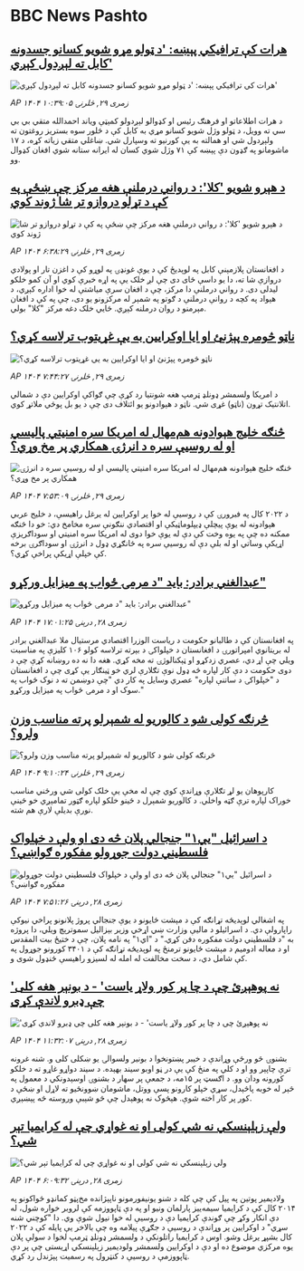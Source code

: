 # BBC News Pashto## [هرات کې ترافیکي پېښه: 'د ټولو مړو شویو کسانو جسدونه کابل ته لېږدول کېږي'](https://www.bbc.com/pashto/articles/cx29je0ldw3o?at_medium=RSS&at_campaign=rss?at_campaign=githubrss)![هرات کې ترافیکي پېښه: 'د ټولو مړو شویو کسانو جسدونه کابل ته لېږدول کېږي'](https://ichef.bbci.co.uk/ace/ws/240/cpsprodpb/0915/live/6859bbc0-7db1-11f0-83cc-c5da98c419b8.jpg)_AP ۱۴۰۴ زمری ۲۹, څلرنۍ ۱۰:۳۹:۰۵_د هرات اطلاعاتو او فرهنګ رئیس او کډوالو لېږدولو کمېټې ویاند احمدالله متقي بي بي سي ته وویل، د ټولو وژل شویو کسانو مړي به کابل کې د څلور سوه بستریز روغتون ته ولېږدول شي او همالته به یې کورنیو ته وسپارل شي. 
ښاغلي متقي زیاته کړه، د ۱۷ ماشومانو په ګډون دې پېښه کې ۷۱ وژل شوي کسان له ایرانه ستانه شوي افغان کډوال وو.## [د هېرو شویو 'کلا': د رواني درملنې هغه مرکز چې ښځې په کې د تړلو دروازو تر شا ژوند کوي](https://www.bbc.com/pashto/articles/cedvgwj0gqzo?at_medium=RSS&at_campaign=rss?at_campaign=githubrss)![د هېرو شویو 'کلا': د رواني درملنې هغه مرکز چې ښځې په کې د تړلو دروازو تر شا ژوند کوي](https://ichef.bbci.co.uk/ace/ws/240/cpsprodpb/e012/live/134818a0-7d90-11f0-a34f-318be3fb0481.jpg)_AP ۱۴۰۴ زمری ۲۹, څلرنۍ ۶:۳۸:۲۹_د افغانستان پلازمېنې کابل په لوېدیځ کې د یوې غونډۍ په لوړو کې د اغزن تار او پولادي دروازې شا ته، دا یو داسې ځای دی چې لږ خلک یې په اړه خبرې کوي او آن کمو خلکو لیدلی دی.
د رواني درملنې دا مرکز، چې د افغان سرې میاشتې له خوا اداره کېږي، د هېواد په کچه د روانې درملنې د ګوتو په شمېر له مرکزونو یو دی،‌ چې په کې د افغان مېرمنو د روان درملنه کېږي.
ځایي خلک دغه مرکز "کلا" بولي.## [ناټو څومره پېژنئ او ايا اوکرايين به يې غړيتوب ترلاسه کړي؟](https://www.bbc.com/pashto/articles/cgr8k83n4exo?at_medium=RSS&at_campaign=rss?at_campaign=githubrss)![ناټو څومره پېژنئ او ايا اوکرايين به يې غړيتوب ترلاسه کړي؟](https://ichef.bbci.co.uk/ace/ws/240/cpsprodpb/0665/live/54cfd3e0-7d99-11f0-83cc-c5da98c419b8.jpg)_AP ۱۴۰۴ زمری ۲۹, څلرنۍ ۷:۴۴:۲۷_د امریکا ولسمشر ډونلډ ټرمپ هغه شونتيا رد کړې چې ګواکې اوکرايين دې د شمالي اتلانتیک تړون (ناټو) غړی شي. ناټو د هېوادونو يو ائتلاف دی چې د یو بل پوځي ملاتړ کوي.## [څنګه خلیج هېوادونه هم‌مهال له امریکا سره امنیتي پالیسي او له روسیې سره د انرژۍ همکاري پر مخ وړي؟](https://www.bbc.com/pashto/articles/c8ry1e5den5o?at_medium=RSS&at_campaign=rss?at_campaign=githubrss)![څنګه خلیج هېوادونه هم‌مهال له امریکا سره امنیتي پالیسي او له روسیې سره د انرژۍ همکاري پر مخ وړي؟](https://ichef.bbci.co.uk/ace/ws/240/cpsprodpb/ae17/live/03026810-7cf0-11f0-ab3e-bd52082cd0ae.png)_AP ۱۴۰۴ زمری ۲۹, څلرنۍ ۷:۵۳:۰۹_د ۲۰۲۲ کال په فبرورۍ کې د روسیې له خوا پر اوکرایین له یرغل راهیسې، د خلیج عربي هېوادونه له یوې پیچلې ډیپلوماټیکې او اقتصادي ننګونې سره مخامخ دي: خو دا څنګه ممکنه ده چې په یوه وخت کې دې له یوې خوا دوی له امریکا سره امنیتي او سوداګریزې اړیکې وساتي او له بلې دې له روسیې سره په ځانګړي ډول د انرژۍ او سوداګرۍ برخه کې خپلې اړیکې پراخې کړي؟.## [عبدالغني برادر: باید "د مرمۍ ځواب په میزایل ورکړو"](https://www.bbc.com/pashto/articles/c3v375k29e1o?at_medium=RSS&at_campaign=rss?at_campaign=githubrss)![عبدالغني برادر: باید "د مرمۍ ځواب په میزایل ورکړو"](https://ichef.bbci.co.uk/ace/ws/240/cpsprodpb/eb8a/live/9bb45090-7cf6-11f0-a34f-318be3fb0481.jpg)_AP ۱۴۰۴ زمری ۲۸, درېنۍ ۱۷:۰۱:۲۵_په افغانستان کې د طالبانو حکومت د ریاست الوزرا اقتصادي مرستیال ملا عبدالغني برادر له بریتانوي امپراتورۍ د افغانستان د خپلواکۍ د بېرته ترلاسه کولو ۱۰۶ کلیزې په مناسبت ویلي چې اړ دي، عصري زدکړو او ټېکنالوژۍ ته مخه کړي. هغه دا نه ده روښانه کړې چې د دوی حکومت د دې کار لپاره څه ډول نوې تګلارې لري خو ټینګار یې کړی چې د افغانستان د "خپلواکۍ د ساتنې لپاره" عصري وسایل په کار دي "چې دوښمن ته د نوک ځواب په سوک او د مرمۍ ځواب په میزایل ورکړو."## [څرنګه کولی شو د کالوريو له شمېرلو پرته مناسب وزن ولرو؟](https://www.bbc.com/pashto/articles/ckgrznrdy79o?at_medium=RSS&at_campaign=rss?at_campaign=githubrss)![څرنګه کولی شو د کالوريو له شمېرلو پرته مناسب وزن ولرو؟](https://ichef.bbci.co.uk/ace/ws/240/cpsprodpb/5d9f/live/103a7df0-7da5-11f0-a34f-318be3fb0481.jpg)_AP ۱۴۰۴ زمری ۲۹, څلرنۍ ۹:۱۰:۲۴_کارپوهان يو لړ تګلارې وړاندې کوي چې له مخې يې خلک کولی شي ورځني مناسب خوراک لپاره ترې ګټه واخلي. د کالوريو شمېرل د ځينو خلکو لپاره ګټور تمامېږي خو ځينې نورې بديلې لارې هم شته.## [د اسرائیل "يي‌۱" جنجالي پلان څه دی او ولې د خپلواک فلسطیني دولت جوړولو مفکوره ګواښي؟](https://www.bbc.com/pashto/articles/cy40g9g1nywo?at_medium=RSS&at_campaign=rss?at_campaign=githubrss)![د اسرائیل "يي‌۱" جنجالي پلان څه دی او ولې د خپلواک فلسطیني دولت جوړولو مفکوره ګواښي؟](https://ichef.bbci.co.uk/ace/ws/240/cpsprodpb/5b23/live/84d95510-7c32-11f0-a34f-318be3fb0481.jpg)_AP ۱۴۰۴ زمری ۲۸, درېنۍ ۷:۵۱:۲۶_په اشغالي لوېدیځه تړانګه کې د مېشت ځایونو د یوې جنجالي پروژ پلانونو پراخي نیوکې راپارولې دي. د اسرائیلو د ماليې وزارت ښي اړخي وزیر بېزالیل سموترېچ ویلي، دا پروژه به "د فلسطیني دولت مفکوره دفن کړي."
د "اي‌۱" په نامه پلان، چې د ختیځ بیت المقدس او د معاله ادومیم د مېشت ځایونو ترمنځ په لوېدیځه تړانګه کې د ۳۴۰۱ کورونو جوړول په کې شامل دي، د سخت مخالفت له امله له لسیزو راهیسې ځنډول شوی و.## ['نه پوهېږئ چې د چا پر کور ولاړ یاست' - د بونېر هغه کلی چې ډبرو لاندې کړی](https://www.bbc.com/pashto/articles/cwy3g29r17go?at_medium=RSS&at_campaign=rss?at_campaign=githubrss)!['نه پوهېږئ چې د چا پر کور ولاړ یاست' - د بونېر هغه کلی چې ډبرو لاندې کړی](https://ichef.bbci.co.uk/ace/ws/240/cpsprodpb/f126/live/fb3b4980-7cef-11f0-83cc-c5da98c419b8.jpg)_AP ۱۴۰۴ زمری ۲۸, درېنۍ ۱۱:۳۲:۰۷_بشنوۍ څو ورځې وړاندې د خیبر پښتونخوا د بونیر ولسوالۍ یو ښکلی کلی و. شنه غرونه ترې چاپېر وو او د کلي په منځ کې یې در ڼو اوبو سیند بهېده. د سیند دواړو غاړو ته د خلکو کورونه ودان وو.
د اګسټ پر ۱۵مه، د جمعې پر سهار د بشنوۍ اوسېدونکي د معمول په څېر له خوبه پاڅېدل، سړي خپلو کارونو پسې ووتل، ماشومان ښوونځیو ته لاړل او ښځې د کور پر کار اخته شوې.
هېڅوک نه پوهېدل چې څو شېبې وروسته څه پېښېږي.## [ولې زېلېنسکي نه شي کولی او نه غواړي چې له کرایمیا تېر شي؟](https://www.bbc.com/pashto/articles/c30q2lnrmqyo?at_medium=RSS&at_campaign=rss?at_campaign=githubrss)![ولې زېلېنسکي نه شي کولی او نه غواړي چې له کرایمیا تېر شي؟](https://ichef.bbci.co.uk/ace/ws/240/cpsprodpb/1a5b/live/b9047fd0-2260-11f0-9060-674316cb3a1f.jpg)_AP ۱۴۰۴ زمری ۲۸, درېنۍ ۶:۰۹:۳۲_ولادیمیر پوتین په پیل کې چې کله د شنو یونیفورمونو ناپېژانده مخ‌پټو کمانډو ځواکونو په ۲۰۱۴ کال کې د کرایمیا سیمه‌ييز پارلمان ونیو او په دې ټاپووزمه کې لروبر خواره شول، له دې انکار وکړ چې ګوندې کرایمیا دې د روسیې له خوا نیول شوې وي.
دا "کوچني شنه سړي" د اوکرایین پر وړاندې د روسیې د جګړې پیلامه وه چې بالاخر یې پایله کې د ۲۰۲۲ کال بشپړ یرغل وشو.
اوس د کرایمیا راتلونکې د ولسمشر ډونلډ ټرمپ لخوا د سولې پلان یوه مرکزي موضوع ده او دې د اوکرایین ولسمشر ولودیمیر زېلېنسکي اړیستی چې پر دې ټاپووزمې د روسیې د کنټرول په رسمیت پېژندل رد کړي.
